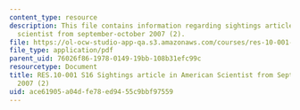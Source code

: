 ```yaml
---
content_type: resource
description: This file contains information regarding sightings article in american
  scientist from september-october 2007 (2).
file: https://ol-ocw-studio-app-qa.s3.amazonaws.com/courses/res-10-001-making-science-and-engineering-pictures-a-practical-guide-to-presenting-your-work-spring-2016/ace61905a04dfe78ed9455c9bbf97559_MITRES_10_001S16_SepOct07_2.pdf
file_type: application/pdf
parent_uid: 76026f86-1978-0149-19bb-108b31efc99c
resourcetype: Document
title: RES.10-001 S16 Sightings article in American Scientist from September-October
  2007 (2)
uid: ace61905-a04d-fe78-ed94-55c9bbf97559
---
```

